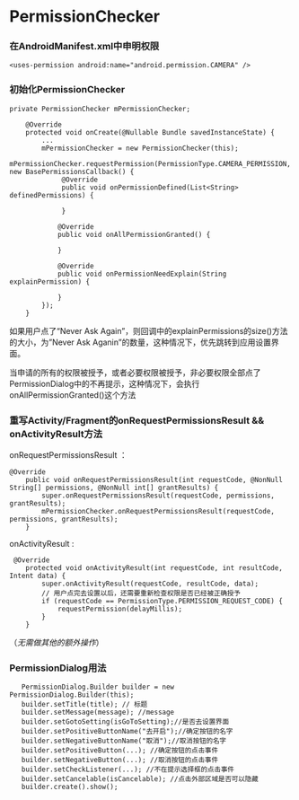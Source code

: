 # PermissionChecker
### 在AndroidManifest.xml中申明权限
```
<uses-permission android:name="android.permission.CAMERA" />
```

### 初始化PermissionChecker

```
private PermissionChecker mPermissionChecker;

    @Override
    protected void onCreate(@Nullable Bundle savedInstanceState) {
        ...
        mPermissionChecker = new PermissionChecker(this);
        mPermissionChecker.requestPermission(PermissionType.CAMERA_PERMISSION, new BasePermissionsCallback() {
             @Override
             public void onPermissionDefined(List<String> definedPermissions) {

             }

            @Override
            public void onAllPermissionGranted() {

            }

            @Override
            public void onPermissionNeedExplain(String explainPermission) {

            }
        });
    }
```

如果用户点了“Never Ask Again”，则回调中的explainPermissions的size()方法的大小，为”Never Ask Aganin”的数量，这种情况下，优先跳转到应用设置界面。

当申请的所有的权限被授予，或者必要权限被授予，非必要权限全部点了PermissionDialog中的不再提示，这种情况下，会执行onAllPermissionGranted()这个方法

### 重写Activity/Fragment的onRequestPermissionsResult && onActivityResult方法
onRequestPermissionsResult ：
```
@Override
    public void onRequestPermissionsResult(int requestCode, @NonNull String[] permissions, @NonNull int[] grantResults) {
        super.onRequestPermissionsResult(requestCode, permissions, grantResults);
        mPermissionChecker.onRequestPermissionsResult(requestCode, permissions, grantResults);
    }
```

onActivityResult  :

```
 @Override
    protected void onActivityResult(int requestCode, int resultCode, Intent data) {
        super.onActivityResult(requestCode, resultCode, data);
        // 用户点完去设置以后，还需要重新检查权限是否已经被正确授予
        if (requestCode == PermissionType.PERMISSION_REQUEST_CODE) {
            requestPermission(delayMillis);
        }
    }
```

（*无需做其他的额外操作*）

### PermissionDialog用法
```
   PermissionDialog.Builder builder = new PermissionDialog.Builder(this);
   builder.setTitle(title); // 标题
   builder.setMessage(message); //message
   builder.setGotoSetting(isGoToSetting);//是否去设置界面
   builder.setPositiveButtonName("去开启");//确定按钮的名字
   builder.setNegativeButtonName("取消");//取消按钮的名字
   builder.setPositiveButton(...); //确定按钮的点击事件
   builder.setNegativeButton(...); //取消按钮的点击事件
   builder.setCheckListener(...); //不在提示选择框的点击事件
   builder.setCancelable(isCancelable); //点击外部区域是否可以隐藏
   builder.create().show();
```


